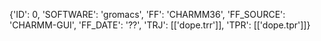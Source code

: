 {'ID': 0, 'SOFTWARE': 'gromacs', 'FF': 'CHARMM36', 'FF_SOURCE': 'CHARMM-GUI', 'FF_DATE': '??', 'TRJ': [['dope.trr']], 'TPR': [['dope.tpr']]}